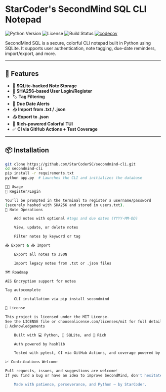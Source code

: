 # StarCoder's SecondMind SQL CLI Notepad

![Python Version](https://img.shields.io/badge/python-3.8%2B-blue)
![License](https://img.shields.io/github/license/StarCoderSC/secondmind-cli)
![Build Status](https://github.com/StarCoderSC/secondmind-cli/actions/workflows/python-app.yml/badge.svg)
[![codecov](https://codecov.io/gh/StarCoderSC/secondmind-cli/main/graph/badge.svg)](https://codecov.io/gh/StarCoderSC/secondmind-cli)

SecondMind SQL is a secure, colorful CLI notepad built in Python using SQLite.
It supports user authentication, note tagging, due-date reminders, import/export, and more.

---

## 🚀 Features

- 🧾 **SQLite-backed Note Storage**
- 🔐 **SHA256-based User Login/Register**
- 🏷️ **Tag Filtering**
- 📆 **Due Date Alerts**
- 📥 **Import from .txt / .json**
- 📤 **Export to .json**
- 🌈 **Rich-powered Colorful TUI**
- ✅ **CI via GitHub Actions + Test Coverage**

---

## 📦 Installation

```bash
git clone https://github.com/StarCoderSC/secondmind-cli.git
cd secondmind-cli
pip install -r requirements.txt
python app.py  # Launches the CLI and initializes the database

🧑‍💻 Usage
🔐 Register/Login

You’ll be prompted in the terminal to register a username/password
(securely hashed with SHA256 and stored in users.txt).
📝 Note Operations

    Add notes with optional #tags and due dates (YYYY-MM-DD)

    View, update, or delete notes

    Filter notes by keyword or tag

📤 Export & 📥 Import

    Export all notes to JSON

    Import legacy notes from .txt or .json files

🗺️ Roadmap

AES Encryption support for notes

Tag autocomplete

    CLI installation via pip install secondmind

📄 License

This project is licensed under the MIT License.
See the LICENSE file or choosealicense.com/licenses/mit for full details.
🙌 Acknowledgements

    Built with 💻 Python, 💾 SQLite, and 🎨 Rich

    Auth powered by hashlib

    Tested with pytest, CI via GitHub Actions, and coverage powered by pytest-cov

📈 Contributions Welcome

Pull requests, issues, and suggestions are welcome!
If you find a bug or have an idea to improve SecondMind, don't hesitate to open an issue.

    Made with patience, perseverance, and Python – by StarCoder.



